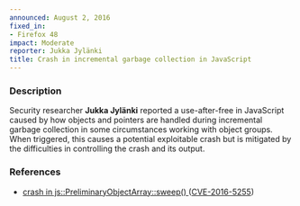 ```yaml
---
announced: August 2, 2016
fixed_in:
- Firefox 48
impact: Moderate
reporter: Jukka Jylänki
title: Crash in incremental garbage collection in JavaScript
---
```


<h3>Description</h3>

<p>Security researcher <strong>Jukka Jylänki</strong> reported a use-after-free in
JavaScript caused by how objects and pointers are handled during incremental garbage
collection in some circumstances working with object groups. When triggered, this causes a
potential exploitable crash but is mitigated by the difficulties in controlling the crash
and its output. 
</p>


<h3>References</h3>

<ul>
  <li><a href="https://bugzilla.mozilla.org/show_bug.cgi?id=1212356">
       crash in js::PreliminaryObjectArray::sweep() </a>
(<a href="http://cve.mitre.org/cgi-bin/cvename.cgi?name=CVE-2016-5255"
class="ex-ref">CVE-2016-5255</a>)</li>
</ul>

